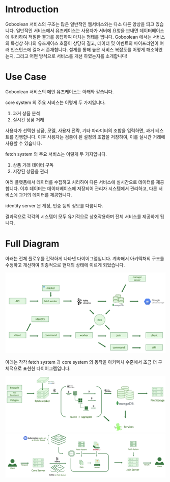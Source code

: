 

# Introduction

Goboolean 서비스의 구조는 많은 일반적인 웹서비스와는 다소 다른 양상을 띄고 있습니다. 일반적인 서비스에서 유즈케이스는 사용자가 서버에 요청을 보내면 데이터베이스에 쿼리하여 적절한 결과를 응답하여 마치는 형태를 띕니다. Goboolean 에서는 서비스의 특성상 하나의 유즈케이스 호흡이 상당히 길고, 데이터 및 이벤트의 파이프라인이 여러 인스턴스에 걸쳐서 존재합니다. 설계를 통해 높은 서비스 복잡도를 어떻게 해소하였는지, 그리고 어떤 방식으로 서비스를 개선 하였는지를 소개합니다!


# Use Case

Goboolean 서비스의 메인 유즈케이스는 아래와 같습니다.

core system 의 주요 서비스는 이렇게 두 가지입니다.
1. 과거 상품 분석
2. 실시간 상품 거래

사용자가 선택한 상품, 모델, 사용자 전략, 기타 파라미터의 조합을 입력하면, 과거 테스트를 진행합니다.
이후 사용자는 검증이 된 설정의 조합을 저장하여, 이를 실시간 거래에 사용할 수 있습니다.


fetch system 의 주요 서비스는 이렇게 두 가지입니다.
1. 상품 거래 데이터 구독
2. 저장된 상품을 관리

여러 플랫폼에서 데이터를 수집하고 처리하여 다른 서비스에 실시간으로 데이터를 제공합니다.
이후 데이터는 데이터베이스에 저장되어 관리자 시스템에서 관리하고, 다른 서비스에 과거의 데이터를 제공합니다.


identity server 은 계정, 인증 등의 정보를 다룹니다.


결과적으로 각각의 시스템이 모두 유기적으로 상호작용하며 전체 서비스를 제공하게 됩니다.


# Full Diagram

아래는 전체 플로우를 간략하게 나타낸 다이어그램입니다. 계속해서 아키텍처의 구조를 수정하고 개선하여 최종적으로 현재의 상태에 이르게 되었습니다.


<img src="https://raw.githubusercontent.com/Goboolean/.github/main/asset/diagram/full-system.png" alt="full-diagram" > 




아래는 각각 fetch system 과 core system 의 동작을 아키텍처 수준에서 조금 더 구체적으로 표현한 다이어그램입니다.

<img src="https://raw.githubusercontent.com/Goboolean/.github/main/asset/diagram/fetch-system.png" alt="fetch-system" > 

<img src="https://raw.githubusercontent.com/Goboolean/.github/main/asset/diagram/core-system.png" alt="core-system" > 
